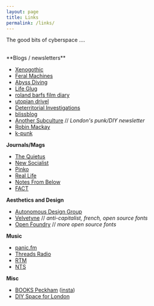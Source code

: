 ```yaml
---
layout: page
title: Links
permalink: /links/
---
```


The good bits of cyberspace ....

<br />
**Blogs / newsletters**

* [Xenogothic](https://xenogothic.com/)
* [Feral Machines](http://feralmachin.es/)
* [Abyss Diving](https://abyssdiving.wordpress.com/)
* [Life Glug](https://lifeglug.wordpress.com/)
* [roland barfs film diary](https://rolandbarfs.substack.com/)
* [utopian drivel](https://huw.substack.com/)
* [Deterritorial Investigations](https://deterritorialinvestigations.wordpress.com/)
* [blissblog](http://blissout.blogspot.com/)
* [Another Subculture](http://anothersubculture.co.uk/) // *London's punk/DIY newsletter*
* [Robin Mackay](http://readthis.wtf/)
* [k-punk](http://k-punk.abstractdynamics.org/)

**Journals/Mags**
* [The Quietus](https://thequietus.com/)
* [New Socialist](https://newsocialist.org.uk/)
* [Pinko](https://pinko.online/)
* [Real Life](https://reallifemag.com/)
* [Notes From Below](https://notesfrombelow.org/)
* [FACT](https://www.factmag.com/)

**Aesthetics and Design**

* [Autonomous Design Group](https://www.weareadg.org/)
* [Velvetyne](http://velvetyne.fr/) // *anti-capitalist, french, open source fonts*
* [Open Foundry](https://open-foundry.com/fonts) // *more open source fonts*

**Music**
* [panic.fm](https://panicfmcollective.tumblr.com/)
* [Threads Radio](https://threadsradio.com/)
* [RTM](https://rtm.fm/)
* [NTS](https://www.nts.live/)

**Misc**
* [BOOKS Peckham](https://books-peckham.com/) ([insta](https://www.instagram.com/bookspeckham/))
* [DIY Space for London](https://diyspaceforlondon.org/)
